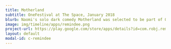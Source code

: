```yaml
---
title: Motherland
subtitle: OneFestival at The Space, January 2018
blurb: Naomi's solo dark comedy Motherland was selected to be part of One Festival, a festival which celebrates solo performances. Motherland received rave reviews from theatrebox and The Upcoming [theatrebox](https://theatrebox.blog/2018/01/12/programme-b-the-one-festival-the-space/){:target="_blank"} to [The Upcoming]{:target="_blank"} directly [The Upcoming](https://www.theupcoming.co.uk/2018/01/11/the-one-festival-programme-b-at-the-space-a-heady-mix-of-gender-race-depression-redemption-and-lots-of-laughs-theatre-review){:target="_blank"}.
image: img/timeline/apps/remindee.png
project-url: https://play.google.com/store/apps/details?id=com.robj.remindee
layout: default
modal-id: c-remindee
---
```


